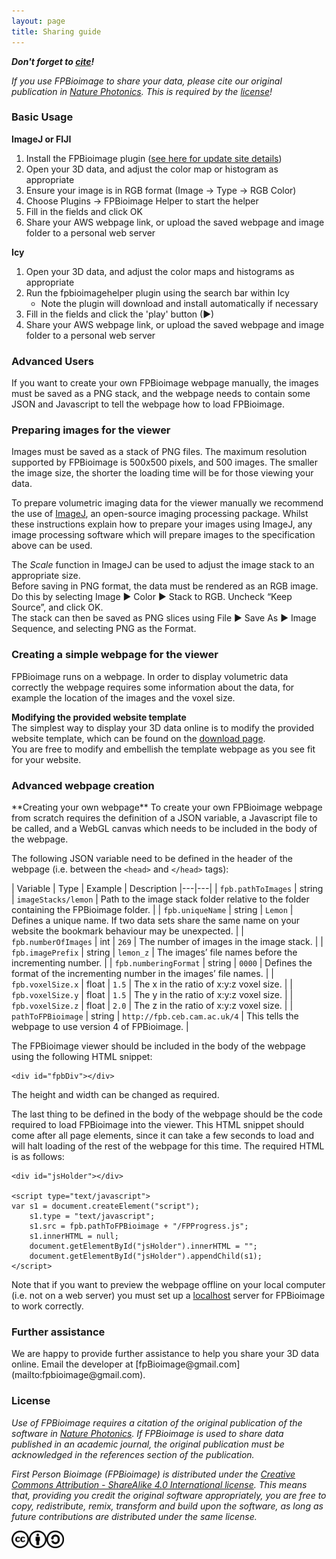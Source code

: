 ```yaml
---
layout: page
title: Sharing guide
---
```


<script>
    str = '<ul id="subheadings"><li><a href="#basic">Basic Usage</a></li>' +
    '<li><a href="#advanced">Advanced</a></li></ul>';
    document.getElementById("subheadings/sharingGuide/").innerHTML = str;
</script>

**_Don't forget to [cite](https://doi.org/10.1038/nphoton.2016.273)!_**

_If you use FPBioimage to share your data, please cite our original publication in [Nature Photonics](https://doi.org/10.1038/nphoton.2016.273). This is required by the [license](#license)!_

<h3 id="basic">Basic Usage</h3>

**ImageJ or FIJI**
1. Install the FPBioimage plugin ([see here for update site details](http://imagej.net/Fpbioimage))
2. Open your 3D data, and adjust the color map or histogram as appropriate
3. Ensure your image is in RGB format (Image -> Type -> RGB Color)
4. Choose Plugins -> FPBioimage Helper to start the helper
5. Fill in the fields and click OK
6. Share your AWS webpage link, or upload the saved webpage and image folder to a personal web server

**Icy**
1. Open your 3D data, and adjust the color maps and histograms as appropriate
2. Run the fpbioimagehelper plugin using the search bar within Icy
    * Note the plugin will download and install automatically if necessary
3. Fill in the fields and click the 'play' button (►)
4. Share your AWS webpage link, or upload the saved webpage and image folder to a personal web server

<h3 id="advanced"> Advanced Users </h3>

If you want to create your own FPBioimage webpage manually, the images must be saved as a PNG stack, and the webpage needs to contain some JSON and Javascript to tell the webpage how to load FPBioimage.


<h3 id="preparing">Preparing images for the viewer</h3>
Images must be saved as a stack of PNG files.  
The maximum resolution supported by FPBioimage is 500x500 pixels, and 500 images.  
The smaller the image size, the shorter the loading time will be for those viewing your data.

To prepare volumetric imaging data for the viewer manually we recommend the use of [ImageJ](http://fiji.sc/), an open-source imaging processing package. Whilst these instructions explain how to prepare your images using ImageJ, any image processing software which will prepare images to the specification above can be used.

The *Scale* function in ImageJ can be used to adjust the image stack to an appropriate size.  
Before saving in PNG format, the data must be rendered as an RGB image. Do this by selecting Image ► Color ► Stack to RGB. Uncheck “Keep Source”, and click OK.  
The stack can then be saved as PNG slices using File ► Save As ► Image Sequence, and selecting PNG as the Format.

<h3 id="simplepage">Creating a simple webpage for the viewer</h3>
FPBioimage runs on a webpage. In order to display volumetric data correctly the webpage requires some information about the data, for example the location of the images and the voxel size.

**Modifying the provided website template**  
The simplest way to display your 3D data online is to modify the provided website template, which can be found on the [download page](../downloads/).  
You are free to modify and embellish the template webpage as you see fit for your website.


<h3 id="advancedpage">Advanced webpage creation</h3>
**Creating your own webpage**  
To create your own FPBioimage webpage from scratch requires the definition of a JSON variable, a Javascript file to be called, and a WebGL canvas which needs to be included in the body of the webpage.

The following JSON variable need to be defined in the header of the webpage (i.e. between the `<head>` and `</head>` tags):  

|  Variable | Type  | Example | Description
|---|---|
| `fpb.pathToImages` | string | `imageStacks/lemon` | Path to the image stack folder relative to the folder containing the FPBioimage folder. |
| `fpb.uniqueName` | string | `Lemon` | Defines a unique name. If two data sets share the same name on your website the bookmark behaviour may be unexpected. |
| `fpb.numberOfImages` | int | `269` | The number of images in the image stack. |
| `fpb.imagePrefix` | string | `lemon_z` | The images’ file names before the incrementing number. |
| `fpb.numberingFormat` | string | `0000` | Defines the format of the incrementing number in the images’ file names. |
| `fpb.voxelSize.x` | float | `1.5` | The x in the ratio of x:y:z voxel size. |
| `fpb.voxelSize.y` | float | `1.5` | The y in the ratio of x:y:z voxel size. |
| `fpb.voxelSize.z` | float | `2.0` | The z in the ratio of x:y:z voxel size. |
| `pathToFPBioimage` | string | `http://fpb.ceb.cam.ac.uk/4` | This tells the webpage to use version 4 of FPBioimage. |

The FPBioimage viewer should be included in the body of the webpage using the following HTML snippet:

```
<div id="fpbDiv"></div>
```

The height and width can be changed as required.

The last thing to be defined in the body of the webpage should be the code required to load FPBioimage into the viewer. This HTML snippet should come after all page elements, since it can take a few seconds to load and will halt loading of the rest of the webpage for this time. The required HTML is as follows:

```
<div id="jsHolder"></div>

<script type="text/javascript">
var s1 = document.createElement("script");
    s1.type = "text/javascript";
    s1.src = fpb.pathToFPBioimage + "/FPProgress.js";
    s1.innerHTML = null;
    document.getElementById("jsHolder").innerHTML = "";
    document.getElementById("jsHolder").appendChild(s1);
</script>
```

Note that if you want to preview the webpage offline on your local computer (i.e. not on a web server) you must set up a [localhost](https://html5hive.org/how-to-setup-a-localhost/) server for FPBioimage to work correctly.

<h3 id="assistance">Further assistance</h3>  
We are happy to provide further assistance to help you share your 3D data online. Email the developer at [fpBioimage@gmail.com](mailto:fpbioimage@gmail.com).

<h3 id="license">License</h3>

*Use of FPBioimage requires a citation of the original publication of the software in [Nature Photonics](https://doi.org/10.1038/nphoton.2016.273). If FPBioimage is used to share data published in an academic journal, the original publication must be acknowledged in the references section of the publication.*

*First Person Bioimage (FPBioimage) is distributed under the [Creative Commons Attribution - ShareAlike 4.0 International license](https://creativecommons.org/licenses/by-sa/4.0/). This means that, providing you credit the original software appropriately, you are free to copy, redistribute, remix, transform and build upon the software, as long as future contributions are distributed under the same license.*

<a href="(https://creativecommons.org/licenses/by-sa/4.0/)">
<img src="/public/cc.png" style="display:inline; height:2em" alt="This software is covered by a Creative Commons Share Alike License, version 4.0"><img src="/public/cc-by.png" style="display:inline; height:2em" alt="You must give appropriate credit, provide a link to the license, and indicate if changes were made."><img src="/public/cc-sa.png" style="display:inline; height:2em" alt="You must distribute your contributions under the same license as the original.">
</a>
